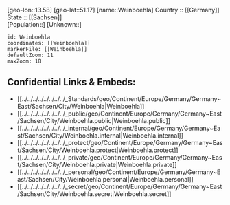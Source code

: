 ﻿---
location: [51.17,13.58] 
mapzoom: [7,12] 
mapmarker: city 
type: City
tags:
- geo/City


SpocWebEntityId: 35503
isDeleted: false
confidential: public

---
[geo-lon::13.58] 
[geo-lat::51.17] 
[name::Weinboehla] 
Country :: [[Germany]]  
State :: [[Sachsen]]  
[Population::] 
[Unknown::] 


```leaflet
id: Weinboehla
coordinates: [[Weinboehla]] 
markerFile: [[Weinboehla]] 
defaultZoom: 11 
maxZoom: 18
```


## Confidential Links & Embeds: 
- [[../../../../../../../../_Standards/geo/Continent/Europe/Germany/Germany~East/Sachsen/City/Weinboehla|Weinboehla]] 
- [[../../../../../../../../_public/geo/Continent/Europe/Germany/Germany~East/Sachsen/City/Weinboehla.public|Weinboehla.public]] 
- [[../../../../../../../../_internal/geo/Continent/Europe/Germany/Germany~East/Sachsen/City/Weinboehla.internal|Weinboehla.internal]] 
- [[../../../../../../../../_protect/geo/Continent/Europe/Germany/Germany~East/Sachsen/City/Weinboehla.protect|Weinboehla.protect]] 
- [[../../../../../../../../_private/geo/Continent/Europe/Germany/Germany~East/Sachsen/City/Weinboehla.private|Weinboehla.private]] 
- [[../../../../../../../../_personal/geo/Continent/Europe/Germany/Germany~East/Sachsen/City/Weinboehla.personal|Weinboehla.personal]] 
- [[../../../../../../../../_secret/geo/Continent/Europe/Germany/Germany~East/Sachsen/City/Weinboehla.secret|Weinboehla.secret]] 
